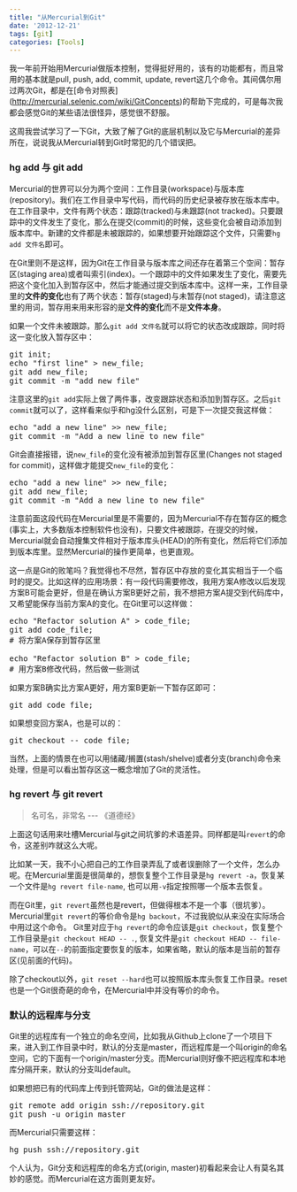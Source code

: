 ```yaml
---
title: "从Mercurial到Git"
date: '2012-12-21'
tags: [git]
categories: [Tools]
---
```


我一年前开始用Mercurial做版本控制，觉得挺好用的，该有的功能都有，而且常用的基本就是pull, push, add, commit, update, revert这几个命令。其间偶尔用过两次Git，都是在[命令对照表] (http://mercurial.selenic.com/wiki/GitConcepts)的帮助下完成的，可是每次我都会感觉Git的某些语法很怪异，感觉很不舒服。

这周我尝试学习了一下Git，大致了解了Git的底层机制以及它与Mercurial的差异所在，说说我从Mercurial转到Git时常犯的几个错误把。

### hg add 与 git add

Mercurial的世界可以分为两个空间：工作目录(workspace)与版本库(repository)。我们在工作目录中写代码，而代码的历史纪录被存放在版本库中。在工作目录中，文件有两个状态：跟踪(tracked)与未跟踪(not tracked)。只要跟踪中的文件发生了变化，那么在提交(commit)的时候，这些变化会被自动添加到版本库中。新建的文件都是未被跟踪的，如果想要开始跟踪这个文件，只需要`hg add 文件名`即可。

在Git里则不是这样，因为Git在工作目录与版本库之间还存在着第三个空间：暂存区(staging area)或者叫索引(index)。一个跟踪中的文件如果发生了变化，需要先把这个变化加入到暂存区中，然后才能通过提交到版本库中。这样一来，工作目录里的**文件的变化**也有了两个状态：暂存(staged)与未暂存(not staged)，请注意这里的用词，暂存用来用来形容的是**文件的变化**而不是**文件本身**。

如果一个文件未被跟踪，那么`git add 文件名`就可以将它的状态改成跟踪，同时将这一变化放入暂存区中：

<pre>
git init;
echo "first line" > new_file;
git add new_file;
git commit -m "add new_file"
</pre>
注意这里的`git add`实际上做了两件事，改变跟踪状态和添加到暂存区。之后`git commit`就可以了，这样看来似乎和hg没什么区别，可是下一次提交我这样做：

<pre>
echo "add a new line" >> new_file;
git commit -m "Add a new line to new_file"
</pre>
Git会直接报错，说`new_file`的变化没有被添加到暂存区里(Changes not staged for commit)，这样做才能提交`new_file`的变化：

<pre>
echo "add a new line" >> new_file;
git add new_file;
git commit -m "Add a new line to new_file"
</pre>
注意前面这段代码在Mercurial里是不需要的，因为Mercurial不存在暂存区的概念(事实上，大多数版本控制软件也没有)，只要文件被跟踪，在提交的时候，Mercurial就会自动搜集文件相对于版本库头(HEAD)的所有变化，然后将它们添加到版本库里。显然Mercurial的操作更简单，也更直观。

这一点是Git的败笔吗？我觉得也不尽然，暂存区中存放的变化其实相当于一个临时的提交。比如这样的应用场景：有一段代码需要修改，我用方案A修改以后发现方案B可能会更好，但是在确认方案B更好之前，我不想把方案A提交到代码库中，又希望能保存当前方案A的变化。在Git里可以这样做：


<pre>
echo "Refactor solution A" > code_file;
git add code_file;
# 将方案A保存到暂存区里

echo "Refactor solution B" > code_file;
# 用方案B修改代码，然后做一些测试
</pre>


如果方案B确实比方案A更好，用方案B更新一下暂存区即可： 

<pre>
git add code_file;
</pre>

如果想变回方案A，也是可以的：

<pre>
git checkout -- code_file;
</pre>

当然，上面的情景在也可以用储藏/搁置(stash/shelve)或者分支(branch)命令来处理，但是可以看出暂存区这一概念增加了Git的灵活性。


### hg revert 与 git revert

>名可名，非常名  --- 《道德经》

上面这句话用来吐槽Mercurial与git之间坑爹的术语差异。同样都是叫`revert`的命令，这差别咋就这么大呢。

比如某一天，我不小心把自己的工作目录弄乱了或者误删除了一个文件，怎么办呢。在Mercurial里面是很简单的，想恢复整个工作目录是`hg revert -a`，恢复某一个文件是`hg revert file-name`, 也可以用`-v`指定按照哪一个版本去恢复。


而在Git里，`git revert`虽然也是revert，但做得根本不是一个事（很坑爹）。Mercurial里`git revert`的等价命令是`hg backout`，不过我貌似从来没在实际场合中用过这个命令。 Git里对应于`hg revert`的命令应该是`git checkout`，恢复整个工作目录是`git checkout HEAD -- .`, 恢复文件是`git checkout HEAD -- file-name`，可以在`--`的前面指定要恢复的版本，如果省略，默认的版本是当前的暂存区(见前面的代码)。

除了checkout以外，`git reset --hard`也可以按照版本库头恢复工作目录。reset也是一个Git很奇葩的命令，在Mercurial中并没有等价的命令。


### 默认的远程库与分支

Git里的远程库有一个独立的命名空间，比如我从Github上clone了一个项目下来，进入到工作目录中时，默认的分支是master，而远程库是一个叫origin的命名空间，它的下面有一个origin/master分支。而Mercurial则好像不把远程库和本地库分隔开来，默认的分支叫default。


如果想把已有的代码库上传到托管网站，Git的做法是这样：

<pre>
git remote add origin ssh://repository.git
git push -u origin master
</pre>

而Mercurial只需要这样：

<pre>
hg push ssh://repository.git
</pre>

个人认为，Git分支和远程库的命名方式(origin, master)初看起来会让人有莫名其妙的感觉。而Mercurial在这方面则更友好。
